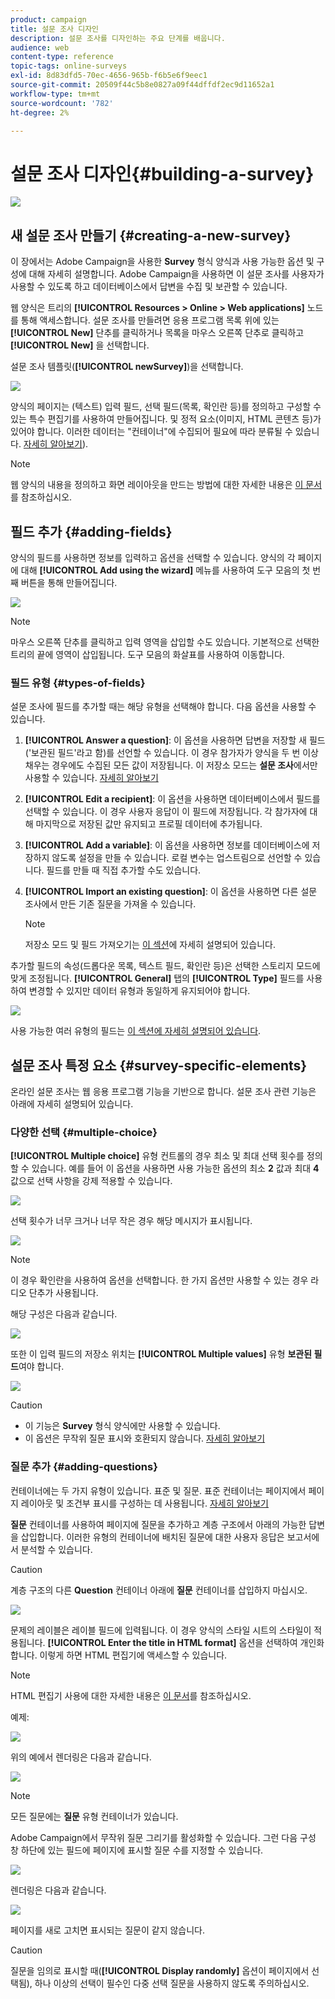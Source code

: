```yaml
---
product: campaign
title: 설문 조사 디자인
description: 설문 조사를 디자인하는 주요 단계를 배웁니다.
audience: web
content-type: reference
topic-tags: online-surveys
exl-id: 8d83dfd5-70ec-4656-965b-f6b5e6f9eec1
source-git-commit: 20509f44c5b8e0827a09f44dffdf2ec9d11652a1
workflow-type: tm+mt
source-wordcount: '782'
ht-degree: 2%

---
```


# 설문 조사 디자인{#building-a-survey}

![](../../assets/v7-only.svg)

## 새 설문 조사 만들기 {#creating-a-new-survey}

이 장에서는 Adobe Campaign을 사용한 **Survey** 형식 양식과 사용 가능한 옵션 및 구성에 대해 자세히 설명합니다. Adobe Campaign을 사용하면 이 설문 조사를 사용자가 사용할 수 있도록 하고 데이터베이스에서 답변을 수집 및 보관할 수 있습니다.

웹 양식은 트리의 **[!UICONTROL Resources > Online > Web applications]** 노드를 통해 액세스합니다. 설문 조사를 만들려면 응용 프로그램 목록 위에 있는 **[!UICONTROL New]** 단추를 클릭하거나 목록을 마우스 오른쪽 단추로 클릭하고 **[!UICONTROL New]** 을 선택합니다.

설문 조사 템플릿(**[!UICONTROL newSurvey]**)을 선택합니다.

![](assets/s_ncs_admin_survey_select_template.png)

양식의 페이지는 (텍스트) 입력 필드, 선택 필드(목록, 확인란 등)를 정의하고 구성할 수 있는 특수 편집기를 사용하여 만들어집니다. 및 정적 요소(이미지, HTML 콘텐츠 등)가 있어야 합니다. 이러한 데이터는 &quot;컨테이너&quot;에 수집되어 필요에 따라 분류될 수 있습니다. [자세히 알아보기](#adding-questions)).

>[!NOTE]
>
>웹 양식의 내용을 정의하고 화면 레이아웃을 만드는 방법에 대한 자세한 내용은 [이 문서](../../web/using/about-web-forms.md)를 참조하십시오.

## 필드 추가 {#adding-fields}

양식의 필드를 사용하면 정보를 입력하고 옵션을 선택할 수 있습니다. 양식의 각 페이지에 대해 **[!UICONTROL Add using the wizard]** 메뉴를 사용하여 도구 모음의 첫 번째 버튼을 통해 만들어집니다.

![](assets/s_ncs_admin_survey_add_field_menu.png)

>[!NOTE]
>
>마우스 오른쪽 단추를 클릭하고 입력 영역을 삽입할 수도 있습니다. 기본적으로 선택한 트리의 끝에 영역이 삽입됩니다. 도구 모음의 화살표를 사용하여 이동합니다.

### 필드 유형 {#types-of-fields}

설문 조사에 필드를 추가할 때는 해당 유형을 선택해야 합니다. 다음 옵션을 사용할 수 있습니다.

1. **[!UICONTROL Answer a question]**: 이 옵션을 사용하면 답변을 저장할 새 필드(&#39;보관된 필드&#39;라고 함)를 선언할 수 있습니다. 이 경우 참가자가 양식을 두 번 이상 채우는 경우에도 수집된 모든 값이 저장됩니다. 이 저장소 모드는 **설문 조사**&#x200B;에서만 사용할 수 있습니다. [자세히 알아보기](../../surveys/using/managing-answers.md#storing-collected-answers)
1. **[!UICONTROL Edit a recipient]**: 이 옵션을 사용하면 데이터베이스에서 필드를 선택할 수 있습니다. 이 경우 사용자 응답이 이 필드에 저장됩니다. 각 참가자에 대해 마지막으로 저장된 값만 유지되고 프로필 데이터에 추가됩니다.
1. **[!UICONTROL Add a variable]**: 이 옵션을 사용하면 정보를 데이터베이스에 저장하지 않도록 설정을 만들 수 있습니다. 로컬 변수는 업스트림으로 선언할 수 있습니다. 필드를 만들 때 직접 추가할 수도 있습니다.
1. **[!UICONTROL Import an existing question]**: 이 옵션을 사용하면 다른 설문 조사에서 만든 기존 질문을 가져올 수 있습니다.

   >[!NOTE]
   >
   >저장소 모드 및 필드 가져오기는 [이 섹션](../../surveys/using/managing-answers.md#storing-collected-answers)에 자세히 설명되어 있습니다.

추가할 필드의 속성(드롭다운 목록, 텍스트 필드, 확인란 등)은 선택한 스토리지 모드에 맞게 조정됩니다. **[!UICONTROL General]** 탭의 **[!UICONTROL Type]** 필드를 사용하여 변경할 수 있지만 데이터 유형과 동일하게 유지되어야 합니다.

![](assets/s_ncs_admin_survey_change_type.png)

사용 가능한 여러 유형의 필드는 [이 섹션에 자세히 설명되어 있습니다](../../web/using/about-web-forms.md).

## 설문 조사 특정 요소 {#survey-specific-elements}

온라인 설문 조사는 웹 응용 프로그램 기능을 기반으로 합니다. 설문 조사 관련 기능은 아래에 자세히 설명되어 있습니다.

### 다양한 선택 {#multiple-choice}

**[!UICONTROL Multiple choice]** 유형 컨트롤의 경우 최소 및 최대 선택 횟수를 정의할 수 있습니다. 예를 들어 이 옵션을 사용하면 사용 가능한 옵션의 최소 **2** 값과 최대 **4** 값으로 선택 사항을 강제 적용할 수 있습니다.

![](assets/s_ncs_admin_survey_multichoice_ex1.png)

선택 횟수가 너무 크거나 너무 작은 경우 해당 메시지가 표시됩니다.

![](assets/s_ncs_admin_survey_multichoice_ex2.png)

>[!NOTE]
>
>이 경우 확인란을 사용하여 옵션을 선택합니다. 한 가지 옵션만 사용할 수 있는 경우 라디오 단추가 사용됩니다.

해당 구성은 다음과 같습니다.

![](assets/s_ncs_admin_survey_multichoice_ex3.png)

또한 이 입력 필드의 저장소 위치는 **[!UICONTROL Multiple values]** 유형 **보관된 필드**&#x200B;여야 합니다.

![](assets/s_ncs_admin_survey_multiple_values_field.png)

>[!CAUTION]
>
>* 이 기능은 **Survey** 형식 양식에만 사용할 수 있습니다.
>* 이 옵션은 무작위 질문 표시와 호환되지 않습니다. [자세히 알아보기](#adding-questions)


### 질문 추가 {#adding-questions}

컨테이너에는 두 가지 유형이 있습니다. 표준 및 질문. 표준 컨테이너는 페이지에서 페이지 레이아웃 및 조건부 표시를 구성하는 데 사용됩니다. [자세히 알아보기](../../web/using/about-web-forms.md)

**질문** 컨테이너를 사용하여 페이지에 질문을 추가하고 계층 구조에서 아래의 가능한 답변을 삽입합니다. 이러한 유형의 컨테이너에 배치된 질문에 대한 사용자 응답은 보고서에서 분석할 수 있습니다.

>[!CAUTION]
>
>계층 구조의 다른 **Question** 컨테이너 아래에 **질문** 컨테이너를 삽입하지 마십시오.

![](assets/s_ncs_admin_question_label.png)

문제의 레이블은 레이블 필드에 입력됩니다. 이 경우 양식의 스타일 시트의 스타일이 적용됩니다. **[!UICONTROL Enter the title in HTML format]** 옵션을 선택하여 개인화합니다. 이렇게 하면 HTML 편집기에 액세스할 수 있습니다.

>[!NOTE]
>
>HTML 편집기 사용에 대한 자세한 내용은 [이 문서](../../web/using/about-web-forms.md)를 참조하십시오.

예제:

![](assets/s_ncs_admin_survey_containers_qu_arbo.png)

위의 예에서 렌더링은 다음과 같습니다.

![](assets/s_ncs_admin_survey_containers_qu_ex.png)

>[!NOTE]
>
>모든 질문에는 **질문** 유형 컨테이너가 있습니다.

Adobe Campaign에서 무작위 질문 그리기를 활성화할 수 있습니다. 그런 다음 구성 창 하단에 있는 필드에 페이지에 표시할 질문 수를 지정할 수 있습니다.

![](assets/s_ncs_admin_survey_containers_qu_display.png)

렌더링은 다음과 같습니다.

![](assets/s_ncs_admin_survey_containers_qu_display_rendering.png)

페이지를 새로 고치면 표시되는 질문이 같지 않습니다.

>[!CAUTION]
>
>질문을 임의로 표시할 때(**[!UICONTROL Display randomly]** 옵션이 페이지에서 선택됨), 하나 이상의 선택이 필수인 다중 선택 질문을 사용하지 않도록 주의하십시오.
